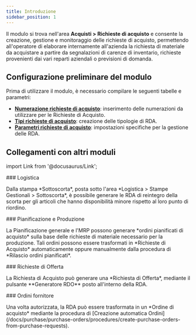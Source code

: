 ```yaml
---
title: Introduzione
sidebar_position: 1
---
```


Il modulo si trova nell'area **Acquisti > Richieste di acquisto** e consente la creazione, gestione e monitoraggio delle richieste di acquisto, permettendo all'operatore di elaborare internamente all'azienda la richiesta di materiale da acquistare a partire da segnalazioni di carenze di inventario, richieste provenienti dai vari reparti aziendali o previsioni di domanda.

## **Configurazione preliminare del modulo**

Prima di utilizzare il modulo, è necessario compilare le seguenti tabelle e parametri:     
- [**Numerazione richieste di acquisto**](/docs/configurations/tables/fluentis-numerations): inserimento delle numerazioni da utilizzare per le Richieste di Acquisto.       
- [**Tipi richieste di acquisto**](/docs/configurations/tables/purchase/purchase-request-type): creazione delle tipologie di RDA.
- [**Parametri richieste di acquisto**](/docs/configurations/parameters/purchase/purchase-requests-parameters): impostazioni specifiche per la gestione delle RDA. 

## **Collegamenti con altri moduli**

import Link from '@docusaurus/Link';

<div className="cardContainer">
    <div className="card">
###     <Link to="/docs/logistics/warehouse/management-reports/safety-stock-execution">Logistica</Link>
        <p>Dalla stampa *Sottoscorta*, posta sotto l'area *Logistica > Stampe Gestionali > Sottoscorta*, è possibile generare le RDA di reintegro della scorta per gli articoli che hanno disponibilità minore rispetto al loro punto di riordino.  </p>
    </div>
    <div className="card">
###     <Link to="/docs/planning/ms-master-scheduling/planned-orders/procedures/release-planned-orders">Pianificazione e Produzione</Link>
        <p>La Pianificazione generale e l'MRP possono generare *ordini pianificati di acquisto* sulla base delle richieste di materiale necessario per la produzione. Tali ordini possono essere trasformati in *Richieste di Acquisto* automaticamente oppure manualmente dalla procedura di *Rilascio ordini pianificati*.</p>
    </div>
</div>
<div className="cardContainer">
    <div className="card">
###     <Link to="/docs/purchase/offer-request/settings">Richieste di Offerta</Link>
        <p>La Richiesta di Acquisto può generare una *Richiesta di Offerta*, mediante il pulsante **Generatore RDO** posto all'interno della RDA. </p>
    </div>
    <div className="card">
###     <Link to="/docs/purchase/purchase-orders/general-overview">Ordini fornitore</Link>
        <p>Una volta autorizzata, la RDA può essere trasformata in un *Ordine di acquisto* mediante la procedura di [Creazione automatica Ordini](/docs/purchase/purchase-orders/procedures/create-purchase-orders-from-purchase-requests).</p>
    </div>
</div>
